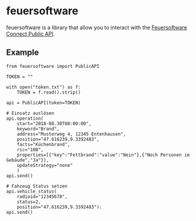 # feuersoftware

feuersoftware is a library that allow you to interact with the [Feuersoftware Connect Public API](http://dokumentation.feuersoftware.com/pages/viewpage.action?pageId=2490428).

## Example
```
from feuersoftware import PublicAPI

TOKEN = ""

with open("token.txt") as f:
    TOKEN = f.read().strip()

api = PublicAPI(token=TOKEN)

# Einsatz auslösen
api.operation(
    start="2018-08.30T08:00:00", 
    keyword="Brand", 
    address="Musterweg 4, 12345 Entenhausen", 
    position="47.616239,9.3392483", 
    facts="Küchenbrand", 
    ric="10B", 
    properties=[{"key":"Fettbrand":"value":"Nein"},{"Noch Personen im Gebäude","Ja"}],
    updateStrategy="none"
    )
api.send()

# Fahzeug Status setzen
api.vehicle_status(
    radioid="12345678", 
    status=2, 
    position="47.616239,9.3392483"):
api.send()
```


